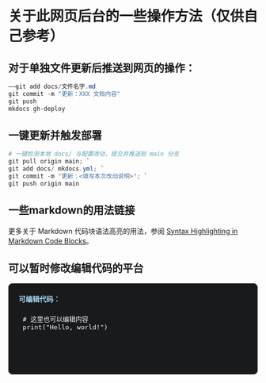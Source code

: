 # 关于此网页后台的一些操作方法（仅供自己参考）

## 对于单独文件更新后推送到网页的操作：
```powershell
——git add docs/文件名字.md
git commit -m "更新：XXX 文档内容"
git push
mkdocs gh-deploy
```


## 一键更新并触发部署
```powershell
# 一键检测本地 docs/ 与配置改动，提交并推送到 main 分支
git pull origin main; `
git add docs/ mkdocs.yml; `
git commit -m "更新：<填写本次改动说明>"; `
git push origin main
```

## 一些markdown的用法链接
更多关于 Markdown 代码块语法高亮的用法，参阅 [Syntax Highlighting in Markdown Code Blocks](https://elischei.com/syntax-highlighting-in-markdown-code-blocks/)。

## 可以暂时修改编辑代码的平台
<div style="border:1px solid #333; border-radius:8px; padding:20px; margin:16px 0; background:#181A1B;">
  <b style="color:#aad8ef;">可编辑代码：</b><br>
  <pre contenteditable="true"
       style="width:100%; min-height:80px; font-family:monospace;
              font-size:13px; background:#181A1B; color:#f7f7f7;
              border-radius:6px; padding:8px; border:none; outline:none;">
# 这里也可以编辑内容
print("Hello, world!")
  </pre>
</div>

